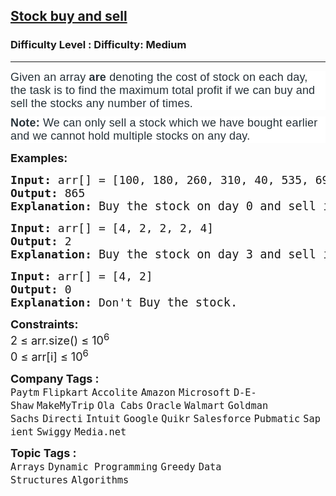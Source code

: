 <h2><a href="https://www.geeksforgeeks.org/problems/stock-buy-and-sell-1587115621/1">Stock buy and sell</a></h2><h3>Difficulty Level : Difficulty: Medium</h3><hr><div class="problems_problem_content__Xm_eO"><p dir="ltr" style="box-sizing: border-box; margin: 0px 0px 10px; padding: 0px; border: 0px; font-size: 18px; vertical-align: baseline; color: #273239; font-family: Nunito, sans-serif; letter-spacing: 0.162px; background-color: #ffffff;"><span style="box-sizing: border-box; margin: 0px; padding: 0px; border: 0px; vertical-align: baseline;">Given an array&nbsp;</span><span style="box-sizing: border-box; margin: 0px; padding: 0px; border: 0px; vertical-align: baseline;"><span style="box-sizing: border-box; margin: 0px; padding: 0px;"><strong>are&nbsp;</strong>denoting</span>&nbsp;the cost of stock on each day, the task is to find the maximum total profit if we can buy and sell the stocks any number of times.</span></p>
<p dir="ltr" style="box-sizing: border-box; margin: 0px 0px 10px; padding: 0px; border: 0px; font-size: 18px; vertical-align: baseline; color: #273239; font-family: Nunito, sans-serif; letter-spacing: 0.162px; background-color: #ffffff;"><strong style="box-sizing: border-box; margin: 0px; padding: 0px; border: 0px; vertical-align: baseline;">Note:&nbsp;</strong><span style="box-sizing: border-box; margin: 0px; padding: 0px; border: 0px; vertical-align: baseline;">We can only sell a stock which we have bought earlier and we cannot hold multiple stocks on any day.</span></p>
<p><span style="font-size: 18px;"><strong>Examples:</strong></span></p>
<pre><span style="font-size: 18px;"><strong>Input: </strong>arr[] = [100, 180, 260, 310, 40, 535, 695]
<strong>Output: </strong>865
<strong>Explanation: </strong></span><span style="font-size: 14pt;">Buy the stock on day 0 and sell it on day 3 =&gt; 310 – 100 = 210 Buy the stock on day 4 and sell it on day 6 =&gt; 695 – 40 = 655 Maximum Profit  = 210 + 655 = 865</span></pre>
<pre><span style="font-size: 18px;"><strong>Input: </strong>arr[] = [4, 2, 2, 2, 4]
<strong>Output: </strong>2
<strong>Explanation: </strong></span><span style="font-size: 14pt;">Buy the stock on day 3 and sell it on day 4 =&gt; 4 – 2 = 2<br></span></pre>
<pre><span style="font-size: 18px;"><strong>Input: </strong>arr[] = [4, 2]
<strong>Output: </strong>0
<strong>Explanation: </strong>Don't<strong> </strong></span><span style="font-size: 14pt;">Buy the stock.</span></pre>
<p><span style="font-size: 18px;"><strong>Constraints:</strong><br>2 ≤ arr.size() ≤ 10<sup>6</sup><br>0 ≤ arr[i] ≤ 10<sup>6</sup></span></p></div><p><span style=font-size:18px><strong>Company Tags : </strong><br><code>Paytm</code>&nbsp;<code>Flipkart</code>&nbsp;<code>Accolite</code>&nbsp;<code>Amazon</code>&nbsp;<code>Microsoft</code>&nbsp;<code>D-E-Shaw</code>&nbsp;<code>MakeMyTrip</code>&nbsp;<code>Ola Cabs</code>&nbsp;<code>Oracle</code>&nbsp;<code>Walmart</code>&nbsp;<code>Goldman Sachs</code>&nbsp;<code>Directi</code>&nbsp;<code>Intuit</code>&nbsp;<code>Google</code>&nbsp;<code>Quikr</code>&nbsp;<code>Salesforce</code>&nbsp;<code>Pubmatic</code>&nbsp;<code>Sapient</code>&nbsp;<code>Swiggy</code>&nbsp;<code>Media.net</code>&nbsp;<br><p><span style=font-size:18px><strong>Topic Tags : </strong><br><code>Arrays</code>&nbsp;<code>Dynamic Programming</code>&nbsp;<code>Greedy</code>&nbsp;<code>Data Structures</code>&nbsp;<code>Algorithms</code>&nbsp;
